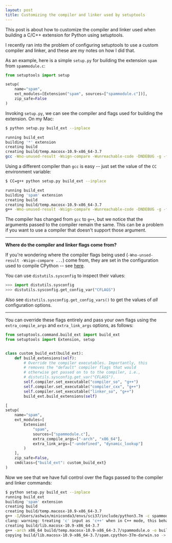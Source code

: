 ```yaml
---
layout: post
title: Customizing the compiler and linker used by setuptools
---
```


This post is about how to customize the compiler and linker used
when building a C/C++ extension for Python using setuptools.


I recently ran into the problem of configuring setuptools to use a custom
compiler and linker, and these are my notes on how I did that.

As an example, here is a simple `setup.py` for building the extension `spam` from
`spammodule.c`:

```python
from setuptools import setup

setup(
    name="spam",
    ext_modules=[Extension("spam", sources=["spammodule.c"])], 
    zip_safe=False
)
```

Invoking `setup.py`, we can see the compiler and flags used for building the extension.
On my Mac:

```bash
$ python setup.py build_ext --inplace

running build_ext
building '*' extension
creating build
creating build/temp.macosx-10.9-x86_64-3.7
gcc -Wno-unused-result -Wsign-compare -Wunreachable-code -DNDEBUG -g -fwrapv -O3 ...
```

Using a different compiler than `gcc` is easy -- just set the value
of the `CC` environment variable:

```bash
$ CC=g++ python setup.py build_ext --inplace

running build_ext
building 'spam' extension
creating build
creating build/temp.macosx-10.9-x86_64-3.7
g++ -Wno-unused-result -Wsign-compare -Wunreachable-code -DNDEBUG -g -fwrapv -O3 ...
```

The compiler has changed from `gcc` to `g++`, but we notice that the
arguments passed to the compiler remain the same.
This can be a problem if you want to use a compiler that doesn't support those argument.

---

**Where do the compiler and linker flags come from?**

If you're wondering where the compiler flags being used
(`-Wno-unsed-result -Wsign-compare ...`) come from,
they are set in the configuration used to compile CPython -- see
[here](https://github.com/python/cpython/blob/master/configure.ac).

You can use `distutils.sysconfig` to inspect their values:

```python
>>> import distutils.sysconfig
>>> distutils.sysconfig.get_config_var("CFLAGS")
```

Also see `distutils.sysconfig.get_config_vars()` to get the values of _all_
configuration options.

---

You can override these flags entirely and pass your own flags using
the `extra_compile_args` and `extra_link_args` options, as follows:


```python
from setuptools.command.build_ext import build_ext
from setuptools import Extension, setup


class custom_build_ext(build_ext):
    def build_extensions(self):
        # Override the compiler executables. Importantly, this
        # removes the "default" compiler flags that would
        # otherwise get passed on to to the compiler, i.e.,
        # distutils.sysconfig.get_var("CFLAGS").
        self.compiler.set_executable("compiler_so", "g++")
        self.compiler.set_executable("compiler_cxx", "g++")
        self.compiler.set_executable("linker_so", "g++")
        build_ext.build_extensions(self)

[
setup(
    name="spam",
    ext_modules=[
        Extension(
            "spam", 
            sources=["spammodule.c"],
            extra_compile_args=["-arch", "x86_64"],
            extra_link_args=["-undefined", "dynamic_lookup"]
        )
    ],
    zip_safe=False,
    cmdclass={"build_ext": custom_build_ext}
)
```

Now we see that we have full control over the flags passed
to the compiler and linker commands:

```bash
$ python setup.py build_ext --inplace
running build_ext
building 'spam' extension
creating build
creating build/temp.macosx-10.9-x86_64-3.7
g++ -I/Users/ashwin/miniconda3/envs/sci37/include/python3.7m -c spammodule.c -o build/temp.macosx-10.9-x86_64-3.7/spammodule.o -arch x86_64
clang: warning: treating 'c' input as 'c++' when in C++ mode, this behavior is deprecated [-Wdeprecated]
creating build/lib.macosx-10.9-x86_64-3.7
g++ -arch x86_64 build/temp.macosx-10.9-x86_64-3.7/spammodule.o -o build/lib.macosx-10.9-x86_64-3.7/spam.cpython-37m-darwin.so -undefined dynamic_lookup
copying build/lib.macosx-10.9-x86_64-3.7/spam.cpython-37m-darwin.so -> ~
```

